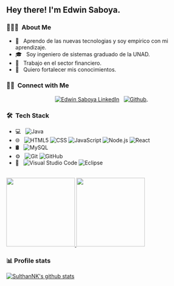 <h2> Hey there! I'm Edwin Saboya.</h2>

<h3> 👨🏻‍💻 &nbsp;About Me </h3>

- 🤔 &nbsp; Aprendo de las nuevas tecnologias y soy empirico con mi aprendizaje.
- 🎓 &nbsp; Soy ingeniero de sistemas graduado de la UNAD.
- 💼 &nbsp; Trabajo en el sector financiero.
- 🌱 &nbsp; Quiero fortalecer mis conocimientos.

<h3> 🤝🏻 &nbsp;Connect with Me </h3>

<p align="center">
<a href="https://www.linkedin.com/in/edwin-ivan-saboya-echeverry/"><img align="center" src="https://img.shields.io/badge/linkedin-0077B5.svg?&style=for-the-badge&logo=linkedin&logoColor=white" alt="Edwin Saboya LinkedIn" /></a>&nbsp;&nbsp;
<a href="https://github.com/EdwinIvanS">
  <img align="center" src="https://img.shields.io/badge/github-181717.svg?&style=for-the-badge&logo=github" alt="Github" />
</a>&nbsp;
</p>

<h3> 🛠 &nbsp;Tech Stack</h3>

- 💻 &nbsp;
  ![Java](https://img.shields.io/badge/-Java-333333?style=flat&logo=Java&logoColor=007396)
- 🌐 &nbsp;
  ![HTML5](https://img.shields.io/badge/-HTML5-333333?style=flat&logo=HTML5)
  ![CSS](https://img.shields.io/badge/-CSS-333333?style=flat&logo=CSS3&logoColor=1572B6)
  ![JavaScript](https://img.shields.io/badge/-JavaScript-333333?style=flat&logo=javascript)
  ![Node.js](https://img.shields.io/badge/-Node.js-333333?style=flat&logo=node.js)
  ![React](https://img.shields.io/badge/-React-333333?style=flat&logo=react)
- 🛢 &nbsp;
  ![MySQL](https://img.shields.io/badge/-MySQL-333333?style=flat&logo=mysql)
- ⚙️ &nbsp;
  ![Git](https://img.shields.io/badge/-Git-333333?style=flat&logo=git)
  ![GitHub](https://img.shields.io/badge/-GitHub-333333?style=flat&logo=github)
- 🔧 &nbsp;
  ![Visual Studio Code](https://img.shields.io/badge/-Visual%20Studio%20Code-333333?style=flat&logo=visual-studio-code&logoColor=007ACC)
  ![Eclipse](https://img.shields.io/badge/-Eclipse-333333?style=flat&logo=eclipse-ide&logoColor=2C2255)

<br/>

<a href="https://github.com/AVS1508">
  <img height="180em" src="https://github-readme-stats.vercel.app/api?username=AVS1508&theme=buefy&show_icons=true" />
  <img height="180em" src="https://github-readme-stats.vercel.app/api/top-langs/?username=AVS1508&theme=buefy&layout=compact" />
</a>

<br/>

### 📊 Profile stats

[![SulthanNK's github stats](https://github-readme-stats.vercel.app/api?username=SulthanNK&show_icons=true&title_color=fff&icon_color=79ff97&text_color=9f9f9f&bg_color=151515)](https://github.com/SulthanNK/github-readme-stats)





